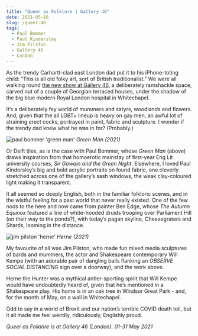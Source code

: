 ```yaml
---
title: "Queer as Folklore | Gallery 46"
date: 2021-05-16
slug: /queer-46
tags:
  - Paul Bommer
  - Paul Kindersley
  - Jim Pilston
  - Gallery 46
  - London
---
```


As the trendy Carhartt-clad east London dad put it to his iPhone-toting child: “This is all old folky art, sort of British traditionalist.” We were all walking round [the new show at Gallery 46](http://gallery46.co.uk/exhibitions/queer-as-folklore-curated-by-duovision-martin-green-and-james-lawler-gallery46/), a deliberately ramshackle space, carved out of a couple of  Georgian terraced houses, under the shadow of the big blue modern Royal London hospital in Whitechapel.

It’s a deliberately fey world of mummers and satyrs, woodlands and flowers. And, given that the all LGBT+ lineup is heavy on gay men, an awful lot of straining erect cocks, portrayed in paint, fabric and sculpture. I wonder if the trendy dad knew what he was in for? (Probably.)

![paul bommer 'green man'](/queer-46-1.png)
*Green Man (2021)*

Or Delft tiles, as is the case with Paul Bommer, whose *Green Man* (above) draws inspiration from that homoerotic mainstay of first-year Eng Lit university courses, *Sir Gawain and the Green Night*. Elsewhere, I loved Paul Kindersley’s big and bold acrylic portraits on found fabric, one cleverly stretched across one of the gallery’s sash windows, the weak clay-coloured light making it transparent.

It all seemed so deeply English, both in the familiar folkloric scenes, and in the wistful feeling for a past world that never really existed. One of the few nods to the here and now came from painter Ben Edge, whose *The Autumn Equinox* featured a line of white-hooded druids trooping over Parliament Hill (on their way to the ponds?), with today’s pagan skyline, Cheesegraters and Shards, looming in the distance.

![jim pilston 'herne'](/queer-46-2.png)
*Herne (2021)*

My favourite of all was Jim Pilston, who made fun mixed media sculptures of bards and mummers, the actor and Shakespeare contemporary Will Kempe (with an adorable pair of dangling balls flanking an *OBSERVE SOCIAL DISTANCING* sign over a doorway), and the work above.

Herne the Hunter was a mythical antler-sporting spirit that Will Kempe would have undoubtedly heard of, given that he’s mentioned in a Shakespeare play. His home is in an oak tree in Windsor Great Park - and, for the month of May, on a wall in Whitechapel.

Odd to say in a world of Brexit and our nation’s terrible COVID death toll, but it all made me feel weirdly, ridiculously, Englishly proud.

*Queer as Folklore is at Gallery 46 (London). 01-31 May 2021*
